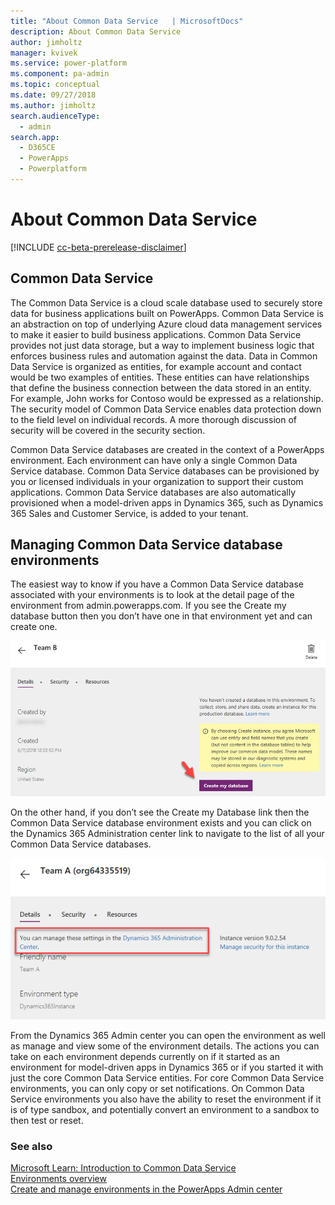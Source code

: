 ```yaml
---
title: "About Common Data Service   | MicrosoftDocs"
description: About Common Data Service 
author: jimholtz
manager: kvivek
ms.service: power-platform
ms.component: pa-admin
ms.topic: conceptual
ms.date: 09/27/2018
ms.author: jimholtz
search.audienceType: 
  - admin
search.app: 
  - D365CE
  - PowerApps
  - Powerplatform
---
```

# About Common Data Service 

[!INCLUDE [cc-beta-prerelease-disclaimer](../includes/cc-beta-prerelease-disclaimer.md)]

## Common Data Service

The Common Data Service is a cloud scale database used to securely store data for business applications built on PowerApps. Common Data Service is an abstraction on top of underlying Azure cloud data management services to make it easier to build business applications. Common Data Service provides not just data storage, but a way to implement business logic that enforces business rules and automation against the data. Data in Common Data Service is organized as entities, for example account and contact would be two examples of entities. These entities can have relationships that define the business connection between the data stored in an entity. For example, John works for Contoso would be expressed as a relationship. The security model of Common Data Service enables data protection down to the field level on individual records. A more thorough discussion of security will be covered in the security section.

Common Data Service databases are created in the context of a PowerApps environment. Each environment can have only a single Common Data Service database. Common Data Service databases can be provisioned by you or licensed individuals in your organization to support their custom applications. Common Data Service databases are also automatically provisioned when a model-driven apps in Dynamics 365, such as Dynamics 365 Sales and Customer Service, is added to your tenant.

## Managing Common Data Service database environments

The easiest way to know if you have a Common Data Service database associated with your environments is to look at the detail page of the environment from admin.powerapps.com. If you see the Create my database button then you don’t have one in that environment yet and can create one.

![Create my database](media/create-my-database.png "Create my database")

On the other hand, if you don’t see the Create my Database link then the Common Data Service database environment exists and you can click on the Dynamics 365 Administration center link to navigate to the list of all your Common Data Service databases.

![Manage settings in Dynamics 365 Administration center](media/manage-in-d365-admin-center.png "Manage settings in Dynamics 365 Administration center")

From the Dynamics 365 Admin center you can open the environment as well as manage and view some of the environment details. The actions you can take on each environment depends currently on if it started as an environment for model-driven apps in Dynamics 365 or if you started it with just the core Common Data Service entities. For core Common Data Service environments, you can only copy or set notifications. On Common Data Service environments you also have the ability to reset the environment if it is of type sandbox, and potentially convert an environment to a sandbox to then test or reset.

### See also
[Microsoft Learn: Introduction to Common Data Service](https://docs.microsoft.com/learn/power-platform/intro-common-data-service/)<br />
[Environments overview](environments-overview.md)<br />
[Create and manage environments in the PowerApps Admin center](create-environment-powerapps.md)